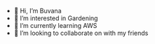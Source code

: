 - 👋 Hi, I’m Buvana
- 👀 I’m interested in Gardening
- 🌱 I’m currently learning AWS
- 💞️ I’m looking to collaborate on with my friends

<!---
Buvana23/Buvana23 is a ✨ special ✨ repository because its `README.md` (this file) appears on your GitHub profile.
You can click the Preview link to take a look at your changes.
--->
